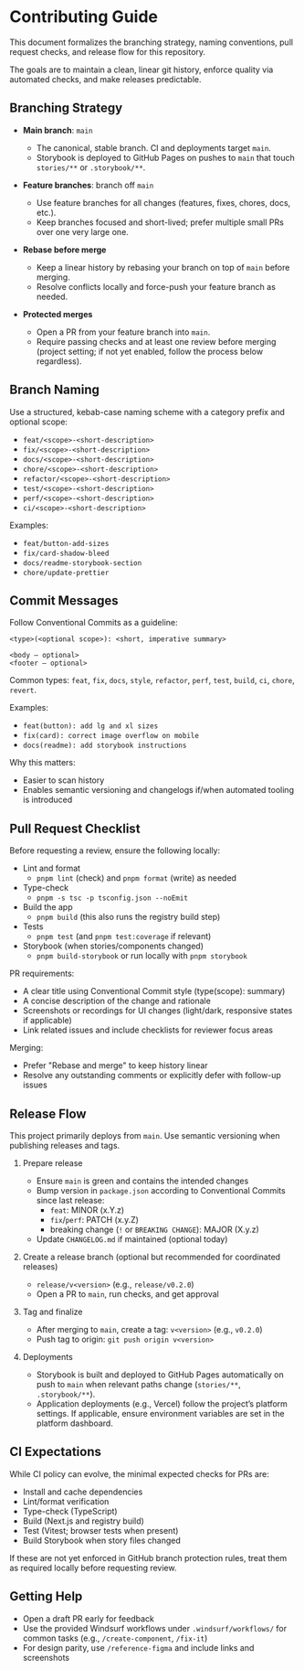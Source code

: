 # Contributing Guide

This document formalizes the branching strategy, naming conventions, pull request checks, and release flow for this repository.

The goals are to maintain a clean, linear git history, enforce quality via automated checks, and make releases predictable.


## Branching Strategy

- **Main branch**: `main`
  - The canonical, stable branch. CI and deployments target `main`.
  - Storybook is deployed to GitHub Pages on pushes to `main` that touch `stories/**` or `.storybook/**`.

- **Feature branches**: branch off `main`
  - Use feature branches for all changes (features, fixes, chores, docs, etc.).
  - Keep branches focused and short-lived; prefer multiple small PRs over one very large one.

- **Rebase before merge**
  - Keep a linear history by rebasing your branch on top of `main` before merging.
  - Resolve conflicts locally and force-push your feature branch as needed.

- **Protected merges**
  - Open a PR from your feature branch into `main`.
  - Require passing checks and at least one review before merging (project setting; if not yet enabled, follow the process below regardless).


## Branch Naming

Use a structured, kebab-case naming scheme with a category prefix and optional scope:

- `feat/<scope>-<short-description>`
- `fix/<scope>-<short-description>`
- `docs/<scope>-<short-description>`
- `chore/<scope>-<short-description>`
- `refactor/<scope>-<short-description>`
- `test/<scope>-<short-description>`
- `perf/<scope>-<short-description>`
- `ci/<scope>-<short-description>`

Examples:

- `feat/button-add-sizes`
- `fix/card-shadow-bleed`
- `docs/readme-storybook-section`
- `chore/update-prettier`


## Commit Messages

Follow Conventional Commits as a guideline:

```
<type>(<optional scope>): <short, imperative summary>

<body – optional>
<footer – optional>
```

Common types: `feat`, `fix`, `docs`, `style`, `refactor`, `perf`, `test`, `build`, `ci`, `chore`, `revert`.

Examples:

- `feat(button): add lg and xl sizes`
- `fix(card): correct image overflow on mobile`
- `docs(readme): add storybook instructions`

Why this matters:

- Easier to scan history
- Enables semantic versioning and changelogs if/when automated tooling is introduced


## Pull Request Checklist

Before requesting a review, ensure the following locally:

- Lint and format
  - `pnpm lint` (check) and `pnpm format` (write) as needed
- Type-check
  - `pnpm -s tsc -p tsconfig.json --noEmit`
- Build the app
  - `pnpm build` (this also runs the registry build step)
- Tests
  - `pnpm test` (and `pnpm test:coverage` if relevant)
- Storybook (when stories/components changed)
  - `pnpm build-storybook` or run locally with `pnpm storybook`

PR requirements:

- A clear title using Conventional Commit style (type(scope): summary)
- A concise description of the change and rationale
- Screenshots or recordings for UI changes (light/dark, responsive states if applicable)
- Link related issues and include checklists for reviewer focus areas

Merging:

- Prefer "Rebase and merge" to keep history linear
- Resolve any outstanding comments or explicitly defer with follow-up issues


## Release Flow

This project primarily deploys from `main`. Use semantic versioning when publishing releases and tags.

1. Prepare release
   - Ensure `main` is green and contains the intended changes
   - Bump version in `package.json` according to Conventional Commits since last release:
     - `feat`: MINOR (x.Y.z)
     - `fix`/`perf`: PATCH (x.y.Z)
     - breaking change (`!` or `BREAKING CHANGE`): MAJOR (X.y.z)
   - Update `CHANGELOG.md` if maintained (optional today)

2. Create a release branch (optional but recommended for coordinated releases)
   - `release/v<version>` (e.g., `release/v0.2.0`)
   - Open a PR to `main`, run checks, and get approval

3. Tag and finalize
   - After merging to `main`, create a tag: `v<version>` (e.g., `v0.2.0`)
   - Push tag to origin: `git push origin v<version>`

4. Deployments
   - Storybook is built and deployed to GitHub Pages automatically on push to `main` when relevant paths change (`stories/**`, `.storybook/**`).
   - Application deployments (e.g., Vercel) follow the project’s platform settings. If applicable, ensure environment variables are set in the platform dashboard.


## CI Expectations

While CI policy can evolve, the minimal expected checks for PRs are:

- Install and cache dependencies
- Lint/format verification
- Type-check (TypeScript)
- Build (Next.js and registry build)
- Test (Vitest; browser tests when present)
- Build Storybook when story files changed

If these are not yet enforced in GitHub branch protection rules, treat them as required locally before requesting review.


## Getting Help

- Open a draft PR early for feedback
- Use the provided Windsurf workflows under `.windsurf/workflows/` for common tasks (e.g., `/create-component`, `/fix-it`)
- For design parity, use `/reference-figma` and include links and screenshots
